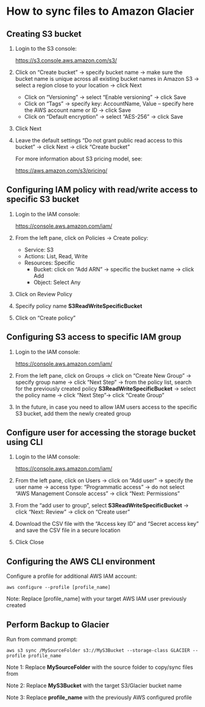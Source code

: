 # How to sync files to Amazon Glacier

## Creating S3 bucket

1. Login to the S3 console:

   https://s3.console.aws.amazon.com/s3/

2. Click on “Create bucket” -> specify bucket name -> make sure the bucket name is unique across all existing bucket names in Amazon S3 -> select a region close to your location -> click Next

   + Click on “Versioning” -> select “Enable versioning” -> click Save
   + Click on “Tags” -> specify key: AccountName, Value – specify here the AWS account name or ID -> click Save
   + Click on “Default encryption” -> select “AES-256” -> click Save

3. Click Next

4. Leave the default settings “Do not grant public read access to this bucket” -> click Next -> click “Create bucket”

   For more information about S3 pricing model, see:

   https://aws.amazon.com/s3/pricing/



## Configuring IAM policy with read/write access to specific S3 bucket

1. Login to the IAM console:

   https://console.aws.amazon.com/iam/

2. From the left pane, click on Policies -> Create policy:

   + Service: S3
   + Actions: List, Read, Write
   + Resources: Specific
     + Bucket: click on “Add ARN” -> specific the bucket name -> click Add
     + Object: Select Any

3. Click on Review Policy

4. Specify policy name **S3ReadWriteSpecificBucket**

5. Click on “Create policy”



## Configuring S3 access to specific IAM group

1. Login to the IAM console:

   https://console.aws.amazon.com/iam/

2. From the left pane, click on Groups -> click on “Create New Group” -> specify group name -> click “Next Step” -> from the policy list, search for the previously created policy **S3ReadWriteSpecificBucket** -> select the policy name -> click “Next Step”-> click “Create Group”
3. In the future, in case you need to allow IAM users access to the specific S3 bucket, add them the newly created group



## Configure user for accessing the storage bucket using CLI

1. Login to the IAM console:

   https://console.aws.amazon.com/iam/

2. From the left pane, click on Users -> click on “Add user” -> specify the user name -> access type: “Programmatic access” -> do not select “AWS Management Console access” -> click “Next: Permissions”

3. From the “add user to group”, select **S3ReadWriteSpecificBucket** -> click “Next: Review” -> click on “Create user”

4. Download the CSV file with the “Access key ID” and “Secret access key” and save the CSV file in a secure location

5. Click Close



## Configuring the AWS CLI environment

Configure a profile for additional AWS IAM account:

`aws configure --profile [profile_name]`

Note: Replace [profile_name] with your target AWS IAM user previously created



## Perform Backup to Glacier

 Run from command prompt:

`aws s3 sync /MySourceFolder s3://MyS3Bucket --storage-class GLACIER --profile profile_name`

Note 1: Replace **MySourceFolder** with the source folder to copy/sync files from

Note 2: Replace **MyS3Bucket** with the target S3/Glacier bucket name

Note 3: Replace **profile_name** with the previously AWS configured profile